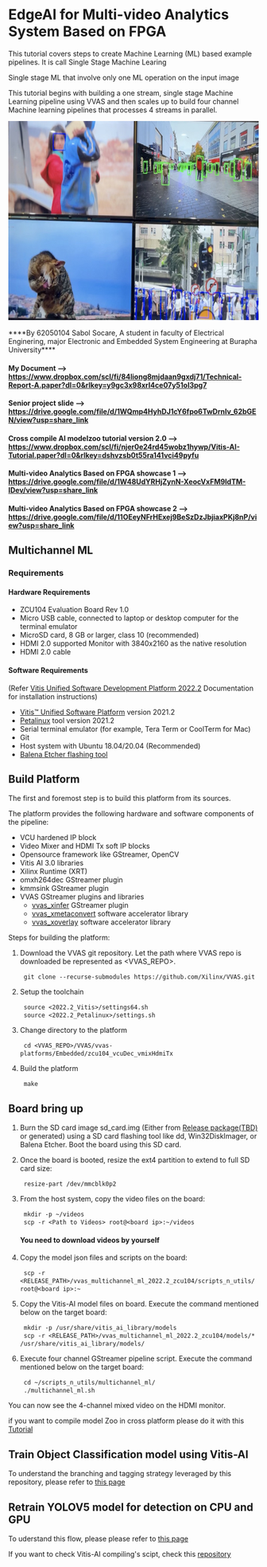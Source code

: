 # EdgeAI for Multi-video Analytics System Based on FPGA

This tutorial covers steps to create Machine Learning (ML) based example pipelines. It is call Single Stage Machine Learing

Single stage ML that involve only one ML operation on the input image

This tutorial begins with building a one stream, single stage Machine Learning pipeline using VVAS and then scales up to build four channel Machine learning pipelines that processes 4 streams in parallel.
 <p align="center">
            <img width="678" height="400" src="https://github.com/SabolSocare/Multi-video-Analytics/blob/main/Img/C07E2640-C8F0-40C9-9C4E-73BB15E313B4_1_105_c.jpeg">
   </p>
        ****By 62050104 Sabol Socare, A student in faculty of Electrical Enginering, major Electronic and Embedded System Engineering at Burapha University****

#### My Document -->   https://www.dropbox.com/scl/fi/84liong8mjdaan9gxdj71/Technical-Report-A.paper?dl=0&rlkey=y9gc3x98xrl4ce07y51ol3pg7
#### Senior project slide --> https://drive.google.com/file/d/1WQmp4HyhDJ1cY6fpo6TwDrnIv_62bGEN/view?usp=share_link
#### Cross compile AI modelzoo tutorial version 2.0 --> https://www.dropbox.com/scl/fi/njer0e24rd45wobz1hywp/Vitis-AI-Tutorial.paper?dl=0&rlkey=dshvzsb0t55ra141vci49pyfu
#### Multi-video Analytics Based on FPGA showcase 1  --> https://drive.google.com/file/d/1W48UdYRHjZynN-XeocVxFM9ldTM-IDev/view?usp=share_link
#### Multi-video Analytics Based on FPGA showcase 2 --> https://drive.google.com/file/d/11OEeyNFrHExej9BeSzDzJbjiaxPKj8nP/view?usp=share_link

## Multichannel ML
### Requirements
#### Hardware Requirements

 * ZCU104 Evaluation Board Rev 1.0
 * Micro USB cable, connected to laptop or desktop computer for the terminal emulator
 * MicroSD card, 8 GB or larger, class 10 (recommended)
 * HDMI 2.0 supported Monitor with 3840x2160 as the native resolution
 * HDMI 2.0 cable

#### Software Requirements

(Refer [Vitis Unified Software Development Platform 2022.2](https://docs.xilinx.com/r/en-US/ug1400-vitis-embedded/Installation) Documentation for installation instructions)

 * [Vitis™ Unified Software Platform](https://www.xilinx.com/support/download/index.html/content/xilinx/en/downloadNav/vitis/2022-2.html) version 2021.2
 * [Petalinux](https://www.xilinx.com/support/download/index.html/content/xilinx/en/downloadNav/embedded-design-tools/2022-2.html) tool version 2021.2
 * Serial terminal emulator (for example, Tera Term or CoolTerm for Mac)
 * Git
 * Host system with Ubuntu 18.04/20.04 (Recommended)
 * [Balena Etcher flashing tool](https://etcher.download/)


## Build Platform

The first and foremost step is to build this platform from its sources.

The platform provides the following hardware and software components of the pipeline:

 * VCU hardened IP block
 * Video Mixer and HDMI Tx soft IP blocks
 * Opensource framework like GStreamer, OpenCV
 * Vitis AI 3.0 libraries
 * Xilinx Runtime (XRT)
 * omxh264dec GStreamer plugin
 * kmmsink GStreamer plugin 
 * VVAS GStreamer plugins and libraries
    * [vvas_xinfer](https://xilinx.github.io/VVAS/main/build/html/docs/common/gstreamer_plugins/plugin_vvas_xinfer.html#vvas-xinfer) GStreamer plugin
    * [vvas_xmetaconvert](https://xilinx.github.io/VVAS/main/build/html/docs/common/gstreamer_plugins/plugin_vvas_xmetaconvert.html#vvas-xmetaconvert) software accelerator library
    * [vvas_xoverlay](https://xilinx.github.io/VVAS/main/build/html/docs/common/gstreamer_plugins/plugin_vvas_xoverlay.html#vvas-xoverlay) software accelerator library

Steps for building the platform:

1. Download the VVAS git repository. Let the path where VVAS repo is downloaded be represented as <VVAS_REPO>.

        git clone --recurse-submodules https://github.com/Xilinx/VVAS.git

2. Setup the toolchain

        source <2022.2_Vitis>/settings64.sh
        source <2022.2_Petalinux>/settings.sh

3. Change directory to the platform

        cd <VVAS_REPO>/VVAS/vvas-platforms/Embedded/zcu104_vcuDec_vmixHdmiTx

4. Build the platform

        make 

## Board bring up

1. Burn the SD card image sd_card.img (Either from [Release package(TBD)](https://xilinx.github.io/VVAS/main/build/html/docs/Embedded/Tutorials/TBD) or generated) using a SD card flashing tool like dd, Win32DiskImager, or Balena Etcher.
 Boot the board using this SD card.
2. Once the board is booted, resize the ext4 partition to extend to full SD card size:

        resize-part /dev/mmcblk0p2

3. From the host system, copy the video files on the board:

        mkdir -p ~/videos
        scp -r <Path to Videos> root@<board ip>:~/videos

    #### You need to download videos by yourself ####

4. Copy the model json files and scripts on the board:

        scp -r <RELEASE_PATH>/vvas_multichannel_ml_2022.2_zcu104/scripts_n_utils/ root@<board ip>:~

5. Copy the Vitis-AI model files on board. Execute the command mentioned below on the target board:

        mkdir -p /usr/share/vitis_ai_library/models
        scp -r <RELEASE_PATH>/vvas_multichannel_ml_2022.2_zcu104/models/* /usr/share/vitis_ai_library/models/

6. Execute four channel GStreamer pipeline script. Execute the command mentioned below on the target board:

        cd ~/scripts_n_utils/multichannel_ml/
        ./multichannel_ml.sh

You can now see the 4-channel mixed video on the HDMI monitor.

if you want to compile model Zoo in cross platform please do it with this [Tutorial](https://www.dropbox.com/scl/fi/njer0e24rd45wobz1hywp/Vitis-AI-Tutorial.paper?dl=0&rlkey=dshvzsb0t55ra141vci49pyfu)


## Train Object Classification model using Vitis-AI 

To understand the branching and tagging strategy leveraged by this repository, please refer to [this page](https://github.com/SabolSocare/Multi-video-Analytics/tree/main/Object%20Classification)

## Retrain YOLOV5 model for detection on CPU and GPU

To uderstand this flow, please please refer to [this page](https://github.com/SabolSocare/Multi-video-Analytics/tree/main/yolov5%20)

If you want to check Vitis-AI compiling's scipt, check this [repository](https://github.com/SabolSocare/Multi-video-Analytics/tree/main/Model%20Zoo%20Compile)